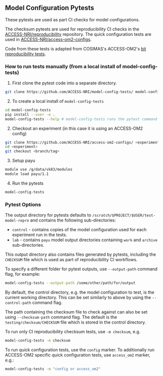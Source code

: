 ## Model Configuration Pytests

These pytests are used as part CI checks for model configurations.

The checksum pytests are used for reproducibility CI checks in the [ACCESS-NRI/reproducibility](https://github.com/ACCESS-NRI/reproducibility) repository. The quick configuration tests are used in 
[ACCESS-NRI/access-om2-configs](https://github.com/ACCESS-NRI/access-om2-configs).

Code from these tests is adapted from COSIMAS's ACCESS-OM2's [
bit reproducibility tests](https://github.com/COSIMA/access-om2/blob/master/test/test_bit_reproducibility.py).

### How to run tests manually (from a local install of model-config-tests)

1. First clone the pytest code into a separate directory.
```sh
git clone https://github.com/ACCESS-NRI/model-config-tests/ model-config-tests
```

2. To create a local install of `model-config-tests`
```sh
cd model-config-tests
pip install --user -e .
model-config-tests --help # model-config-tests runs the pytest command for tests in the package
```

2. Checkout an experiment (in this case it is using an ACCESS-OM2 config)
```sh
git clone https://github.com/ACCESS-NRI/access-om2-configs/ <experiment>
cd <experiment>
git checkout <branch/tag>
```

3. Setup payu
```sh
module use /g/data/vk83/modules
module load payu/1.1
```

4. Run the pytests
```sh
model-config-tests
```

### Pytest Options

The output directory for pytests defaults to `/scratch/$PROJECT/$USER/test-model-repro` and contains the following sub-directories:
- `control` - contains copies of the model configuration used for each experiment run in the tests.
- `lab` - contains `payu` model output directories containing `work` and `archive` sub-directories.

This output directory also contains files generated by pytests, including the `CHECKSUM` file which is used as part of reproducibility CI workflows.

To specify a different folder for pytest outputs, use `--output-path` command flag, for example:

```sh
model-config-tests --output-path /some/other/path/for/output
```

By default, the control directory, e.g. the model configuration to test, is the current working directory. This can be set similarly to above by using the 
`--control-path` command flag.

The path containing the checksum file to check against can also be set using
`--checksum-path` command flag. The default is the `testing/checksum/CHECKSUM`
file which is stored in the control directory.

To run only CI reproducibility checksum tests, use `-m checksum`, e.g.

```sh
model-config-tests -m checksum
```

To run quick configuration tests, use the `config` marker. To additionally run
ACCESS-OM2 specific quick configuration tests, use `access_om2` marker,
e.g.:

```sh
model-config-tests -m "config or access_om2"
```
